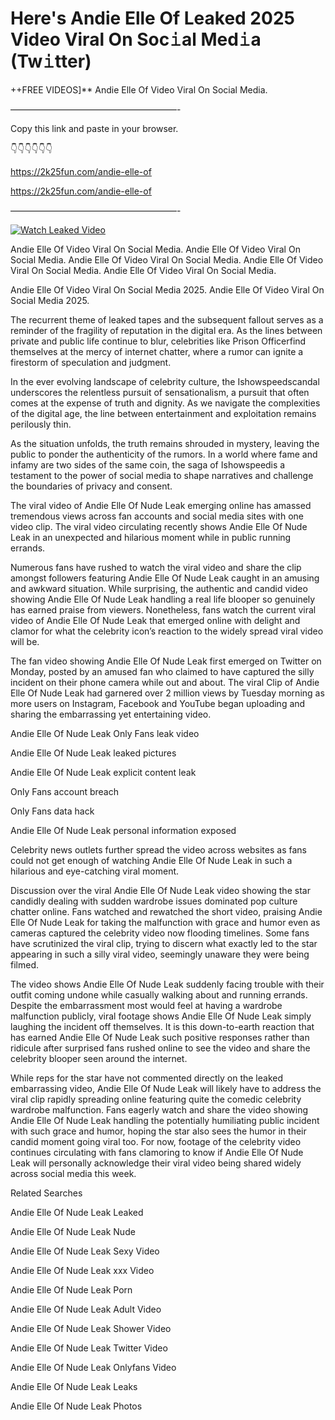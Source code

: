 # Here's Andie Elle Of Leaked 2025 Video Viral On Soc𝚒al Med𝚒a (Tw𝚒tter)

++FREE VIDEOS]** Andie Elle Of Video Viral On Social Media.

———————————————————-

Copy this link and paste in your browser.

👇👇👇👇👇👇

https://2k25fun.com/andie-elle-of

https://2k25fun.com/andie-elle-of

———————————————————-

[![Watch Leaked Video](https://miro.medium.com/v2/resize:fit:828/format:webp/1*cilzJN44JGOrTw9NJCrNHA.gif "Watch Leaked Video")](https://2k25fun.com/andie-elle-of)

Andie Elle Of Video Viral On Social Media. Andie Elle Of Video Viral On Social Media. Andie Elle Of Video Viral On Social Media. Andie Elle Of Video Viral On Social Media. Andie Elle Of Video Viral On Social Media.

Andie Elle Of Video Viral On Social Media 2025. Andie Elle Of Video Viral On Social Media 2025.

The recurrent theme of leaked tapes and the subsequent fallout serves as a reminder of the fragility of reputation in the digital era. As the lines between private and public life continue to blur, celebrities like Prison Officerfind themselves at the mercy of internet chatter, where a rumor can ignite a firestorm of speculation and judgment.

In the ever evolving landscape of celebrity culture, the Ishowspeedscandal underscores the relentless pursuit of sensationalism, a pursuit that often comes at the expense of truth and dignity. As we navigate the complexities of the digital age, the line between entertainment and exploitation remains perilously thin.

As the situation unfolds, the truth remains shrouded in mystery, leaving the public to ponder the authenticity of the rumors. In a world where fame and infamy are two sides of the same coin, the saga of Ishowspeedis a testament to the power of social media to shape narratives and challenge the boundaries of privacy and consent.

The viral video of Andie Elle Of Nude Leak emerging online has amassed tremendous views across fan accounts and social media sites with one video clip. The viral video circulating recently shows Andie Elle Of Nude Leak in an unexpected and hilarious moment while in public running errands.

Numerous fans have rushed to watch the viral video and share the clip amongst followers featuring Andie Elle Of Nude Leak caught in an amusing and awkward situation. While surprising, the authentic and candid video showing Andie Elle Of Nude Leak handling a real life blooper so genuinely has earned praise from viewers. Nonetheless, fans watch the current viral video of Andie Elle Of Nude Leak that emerged online with delight and clamor for what the celebrity icon’s reaction to the widely spread viral video will be.

The fan video showing Andie Elle Of Nude Leak first emerged on Twitter on Monday, posted by an amused fan who claimed to have captured the silly incident on their phone camera while out and about. The viral Clip of Andie Elle Of Nude Leak had garnered over 2 million views by Tuesday morning as more users on Instagram, Facebook and YouTube began uploading and sharing the embarrassing yet entertaining video.

Andie Elle Of Nude Leak Only Fans leak video

Andie Elle Of Nude Leak leaked pictures

Andie Elle Of Nude Leak explicit content leak

Only Fans account breach

Only Fans data hack

Andie Elle Of Nude Leak personal information exposed

Celebrity news outlets further spread the video across websites as fans could not get enough of watching Andie Elle Of Nude Leak in such a hilarious and eye-catching viral moment.

Discussion over the viral Andie Elle Of Nude Leak video showing the star candidly dealing with sudden wardrobe issues dominated pop culture chatter online. Fans watched and rewatched the short video, praising Andie Elle Of Nude Leak for taking the malfunction with grace and humor even as cameras captured the celebrity video now flooding timelines. Some fans have scrutinized the viral clip, trying to discern what exactly led to the star appearing in such a silly viral video, seemingly unaware they were being filmed.

The video shows Andie Elle Of Nude Leak suddenly facing trouble with their outfit coming undone while casually walking about and running errands. Despite the embarrassment most would feel at having a wardrobe malfunction publicly, viral footage shows Andie Elle Of Nude Leak simply laughing the incident off themselves. It is this down-to-earth reaction that has earned Andie Elle Of Nude Leak such positive responses rather than ridicule after surprised fans rushed online to see the video and share the celebrity blooper seen around the internet.

While reps for the star have not commented directly on the leaked embarrassing video, Andie Elle Of Nude Leak will likely have to address the viral clip rapidly spreading online featuring quite the comedic celebrity wardrobe malfunction. Fans eagerly watch and share the video showing Andie Elle Of Nude Leak handling the potentially humiliating public incident with such grace and humor, hoping the star also sees the humor in their candid moment going viral too. For now, footage of the celebrity video continues circulating with fans clamoring to know if Andie Elle Of Nude Leak will personally acknowledge their viral video being shared widely across social media this week.

Related Searches

Andie Elle Of Nude Leak Leaked

Andie Elle Of Nude Leak Nude

Andie Elle Of Nude Leak Sexy Video

Andie Elle Of Nude Leak xxx Video

Andie Elle Of Nude Leak Porn

Andie Elle Of Nude Leak Adult Video

Andie Elle Of Nude Leak Shower Video

Andie Elle Of Nude Leak Twitter Video

Andie Elle Of Nude Leak Onlyfans Video

Andie Elle Of Nude Leak Leaks

Andie Elle Of Nude Leak Photos